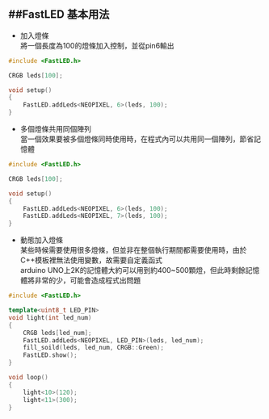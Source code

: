 ##FastLED 基本用法
---
- 加入燈條  
將一個長度為100的燈條加入控制，並從pin6輸出

```cpp
#include <FastLED.h>

CRGB leds[100];

void setup()
{
    FastLED.addLeds<NEOPIXEL, 6>(leds, 100);
}

```
- 多個燈條共用同個陣列  
當一個效果要被多個燈條同時使用時，在程式內可以共用同一個陣列，節省記憶體

```cpp
#include <FastLED.h>

CRGB leds[100];

void setup()
{
    FastLED.addLeds<NEOPIXEL, 6>(leds, 100);
    FastLED.addLeds<NEOPIXEL, 7>(leds, 100);
}
```

- 動態加入燈條  
某些時候需要使用很多燈條，但並非在整個執行期間都需要使用時，由於C++模板裡無法使用變數，故需要自定義函式  
arduino UNO上2K的記憶體大約可以用到約400~500顆燈，但此時剩餘記憶體將非常的少，可能會造成程式出問題
```cpp
#include <FastLED.h>

template<uint8_t LED_PIN>
void light(int led_num)
{
    CRGB leds[led_num];
    FastLED.addLeds<NEOPIXEL, LED_PIN>(leds, led_num);
    fill_soild(leds, led_num, CRGB::Green);
    FastLED.show();
}

void loop()
{
    light<10>(120);
    light<11>(300);
}

```
